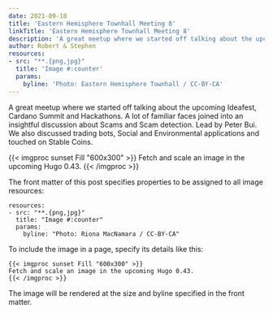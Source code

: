 ```yaml
---
date: 2021-09-18
title: 'Eastern Hemisphere Townhall Meeting 8'
linkTitle: 'Eastern Hemisphere Townhall Meeting 8'
description: 'A great meetup where we started off talking about the upcoming Ideafest, Cardano Summit and Hackathons.'
author: Robert & Stephen
resources:
- src: "**.{png,jpg}"
  title: 'Image #:counter'
  params:
    byline: 'Photo: Eastern Hemisphere Townhall / CC-BY-CA'
---
```


A great meetup where we started off talking about the upcoming Ideafest, Cardano Summit and Hackathons. A lot of familiar faces joined into an insightful discussion about Scams and Scam detection. Lead by Peter Bui. We also discussed trading bots, Social and Environmental applications and touched on Stable Coins.

{{< imgproc sunset Fill "600x300" >}} 
Fetch and scale an image in the upcoming Hugo 0.43. 
{{< /imgproc >}}

The front matter of this post specifies properties to be assigned to all image resources:

```
resources:
- src: "**.{png,jpg}"
  title: "Image #:counter"
  params:
    byline: "Photo: Riona MacNamara / CC-BY-CA"
```

To include the image in a page, specify its details like this:

```
{{< imgproc sunset Fill "600x300" >}}
Fetch and scale an image in the upcoming Hugo 0.43.
{{< /imgproc >}}
```

The image will be rendered at the size and byline specified in the front matter.
